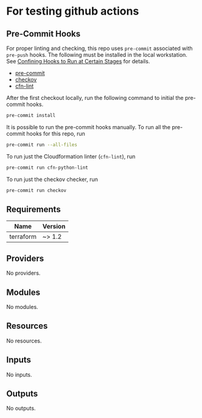 # For testing github actions

## Pre-Commit Hooks

For proper linting and checking, this repo uses `pre-commit` associated with `pre-push` hooks. The following must be installed in the local workstation. See [Confining Hooks to Run at Certain Stages](https://pre-commit.com/#confining-hooks-to-run-at-certain-stages) for details.

* [pre-commit](https://pre-commit.com/)
* [checkov](https://github.com/bridgecrewio/checkov)
* [cfn-lint](https://github.com/aws-cloudformation/cfn-lint)

After the first checkout locally, run the following command to initial the pre-commit hooks.

```bash
pre-commit install
```

It is possible to run the pre-commit hooks manually. To run all the pre-commit hooks for this repo, run

```bash
pre-commit run --all-files
```

To run just the Cloudformation linter (`cfn-lint`), run

```bash
pre-commit run cfn-python-lint
```

To run just the checkov checker, run

```bash
pre-commit run checkov
```

<!-- BEGIN_TF_DOCS -->
## Requirements

| Name | Version |
|------|---------|
| terraform | ~> 1.2 |

## Providers

No providers.

## Modules

No modules.

## Resources

No resources.

## Inputs

No inputs.

## Outputs

No outputs.
<!-- END_TF_DOCS -->
